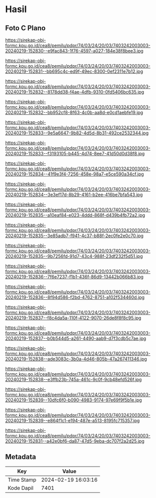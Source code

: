 # Hasil

## Foto C Plano

https://sirekap-obj-formc.kpu.go.id/cea8/pemilu/pdpr/74/03/24/20/03/7403242003003-20240219-152830--e9fac843-1f76-4597-a027-184e38f8bee3.jpg

https://sirekap-obj-formc.kpu.go.id/cea8/pemilu/pdpr/74/03/24/20/03/7403242003003-20240219-152831--bb695c4c-ed9f-49ec-8300-0ef2311e7b12.jpg

https://sirekap-obj-formc.kpu.go.id/cea8/pemilu/pdpr/74/03/24/20/03/7403242003003-20240219-152832--8178dd38-f4ae-4dfb-9310-0fd5406bc635.jpg

https://sirekap-obj-formc.kpu.go.id/cea8/pemilu/pdpr/74/03/24/20/03/7403242003003-20240219-152832--bb952cf8-8f63-4c0b-aa8d-e0cd1aebfe19.jpg

https://sirekap-obj-formc.kpu.go.id/cea8/pemilu/pdpr/74/03/24/20/03/7403242003003-20240219-152833--9e5a6647-9b82-4d5d-8b31-492ce2532344.jpg

https://sirekap-obj-formc.kpu.go.id/cea8/pemilu/pdpr/74/03/24/20/03/7403242003003-20240219-152833--f3193105-b445-4d74-8ee7-41d50d0d38f8.jpg

https://sirekap-obj-formc.kpu.go.id/cea8/pemilu/pdpr/74/03/24/20/03/7403242003003-20240219-152834--41f9e3f4-7256-458e-98a7-e5ce590a34cf.jpg

https://sirekap-obj-formc.kpu.go.id/cea8/pemilu/pdpr/74/03/24/20/03/7403242003003-20240219-152834--3e3ef17d-8b29-4161-b2ee-416be7bfa543.jpg

https://sirekap-obj-formc.kpu.go.id/cea8/pemilu/pdpr/74/03/24/20/03/7403242003003-20240219-152835--a10eaf84-e023-4ddd-868f-d439b4fb72a2.jpg

https://sirekap-obj-formc.kpu.go.id/cea8/pemilu/pdpr/74/03/24/20/03/7403242003003-20240219-152835--3e85adb7-f941-4c37-b88f-2ec0fe2e0c70.jpg

https://sirekap-obj-formc.kpu.go.id/cea8/pemilu/pdpr/74/03/24/20/03/7403242003003-20240219-152835--9b7256fd-91d7-43c4-988f-23df232f5d51.jpg

https://sirekap-obj-formc.kpu.go.id/cea8/pemilu/pdpr/74/03/24/20/03/7403242003003-20240219-152836--7f6e7237-f1b1-436f-86d9-13442b066b83.jpg

https://sirekap-obj-formc.kpu.go.id/cea8/pemilu/pdpr/74/03/24/20/03/7403242003003-20240219-152836--8f94d586-f2bd-4762-8751-a102f534460d.jpg

https://sirekap-obj-formc.kpu.go.id/cea8/pemilu/pdpr/74/03/24/20/03/7403242003003-20240219-152837--f8c4da5a-110f-4122-9070-26de8f8f8c95.jpg

https://sirekap-obj-formc.kpu.go.id/cea8/pemilu/pdpr/74/03/24/20/03/7403242003003-20240219-152837--b0b544d5-a261-4490-aab9-d7f3cdb5c7ae.jpg

https://sirekap-obj-formc.kpu.go.id/cea8/pemilu/pdpr/74/03/24/20/03/7403242003003-20240219-152838--ade3083c-3b0a-4d46-805b-47a267411346.jpg

https://sirekap-obj-formc.kpu.go.id/cea8/pemilu/pdpr/74/03/24/20/03/7403242003003-20240219-152838--e3ffb23b-745a-461c-9c0f-9cb48efd526f.jpg

https://sirekap-obj-formc.kpu.go.id/cea8/pemilu/pdpr/74/03/24/20/03/7403242003003-20240219-152839--10dfc6f0-b090-4983-9174-97e69f9f5b1e.jpg

https://sirekap-obj-formc.kpu.go.id/cea8/pemilu/pdpr/74/03/24/20/03/7403242003003-20240219-152839--e864f1c1-e194-487e-a513-8195fc715357.jpg

https://sirekap-obj-formc.kpu.go.id/cea8/pemilu/pdpr/74/03/24/20/03/7403242003003-20240219-152831--a42e0bf6-da87-47d5-9eba-dc707f2a2d25.jpg


## Metadata

| Key        | Value               |
| ---------- | ------------------- |
| Time Stamp | 2024-02-19 16:03:16 |
| Kode Dapil | 7401                |



